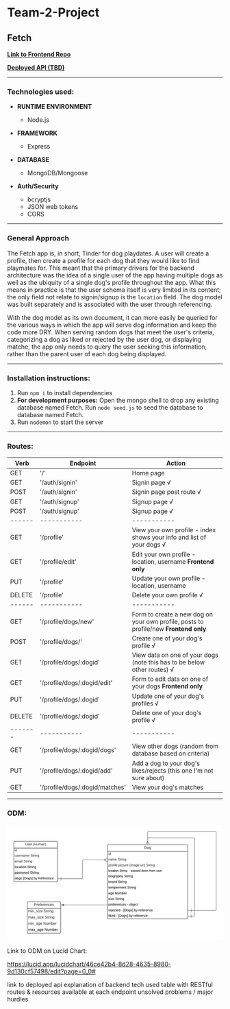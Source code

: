 # Team-2-Project
## Fetch

[**Link to Frontend Repo**](https://github.com/SFX818/Team-2-frontend)

[**Deployed API (TBD)**](https://www.heroku.com/) 

---

### Technologies used:

* **RUNTIME ENVIRONMENT**

  * Node.js

* **FRAMEWORK**

  * Express

* **DATABASE**

  * MongoDB/Mongoose

* **Auth/Security**

  * bcryptjs
  * JSON web tokens
  * CORS
  
---

### General Approach

The Fetch app is, in short, Tinder for dog playdates. A user will create a profile, then create a profile for each dog that they would like to find playmates for. This meant that the primary drivers for the backend architecture was the idea of a single user of the app having multiple dogs as well as the ubiquity of a single dog's profile throughout the app. What this means in practice is that the user schema itself is very limited in its content; the only field not relate to signin/signup is the `location` field. The dog model was built separately and is associated with the user through referencing.

With the dog model as its own document, it can more easily be queried for the various ways in which the app will serve dog information and keep the code more DRY. When serving random dogs that meet the user's criteria, categorizing a dog as liked or rejected by the user dog, or displaying matche, the app only needs to query the user seeking this information, rather than the parent user of each dog being displayed.

---

### Installation instructions:

1. Run `npm i` to install dependencies
2. **For development purposes:** Open the mongo shell to drop any existing database named Fetch. Run `node seed.js` to seed the database to database named Fetch.
3. Run `nodemon` to start the server

---

### Routes:


| Verb | Endpoint | Action |
| ----------- | ----------- | ----------- |
| GET | '/' | Home page |
| GET | '/auth/signin' | Signin page √|
| POST | '/auth/signin' | Signin page post route √|
| GET | '/auth/signup' | Signup page √|
| POST | '/auth/signup' | Signup page √|
| ------ | ----------- | ----------- |
| GET | '/profile'  | View your own profile  - index shows your info and list of your dogs √|
| GET | '/profile/edit' | Edit your own profile - location, username **Frontend only**|
| PUT | '/profile' | Update your own profile - location, username|
| DELETE | '/profile'  | Delete your own profile √|
| ------ | ----------- | ----------- |
| GET | '/profile/dogs/new' | Form to create a new dog on your own profile, posts to profile/new **Frontend only** |
| POST | '/profile/dogs/' | Create one of your dog's profile √|
| GET | '/profile/dogs/:dogid' | View data on one of your dogs (note this has to be below other routes) √|
| GET | '/profile/dogs/:dogid/edit' | Form to edit data on one of your dogs **Frontend only**|
| PUT | '/profile/dogs/:dogid' | Update one of your dog's profiles √|
| DELETE | '/profile/dogs/:dogid' | Delete one of your dog's profile √|
| ------- | ----------- | ----------- |
| GET | '/profile/dogs/:dogid/dogs' | View other dogs (random from database based on criteria) |
| PUT | '/profile/dogs/:dogid/add' | Add a dog to your dog's likes/rejects (this one I'm not sure about) |
| GET | '/profile/dogs/:dogid/matches' | View your dog's matches |

---

### ODM:

!['Fetch.jpeg'](Fetch.jpeg)

Link to ODM on Lucid Chart:

https://lucid.app/lucidchart/46ce42b4-8d28-4635-8980-9d130cf57498/edit?page=0_0#




link to deployed api
explanation of backend tech used
table with RESTful routes & resources available at each endpoint
unsolved problems / major hurdles
